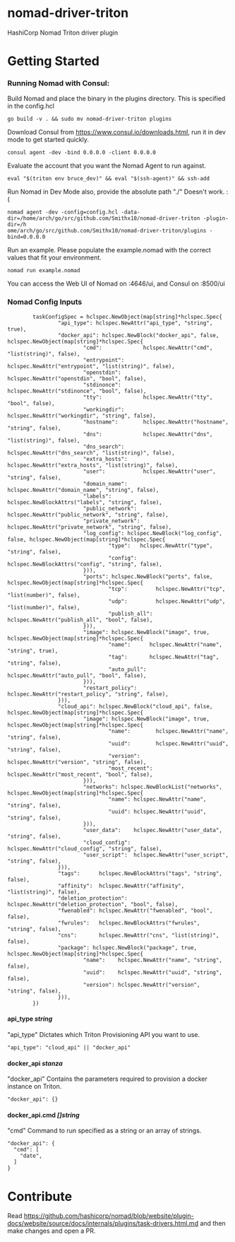 # nomad-driver-triton
HashiCorp Nomad Triton driver plugin 


# Getting Started
### Running Nomad with Consul:

Build Nomad and place the binary in the plugins directory.  This is specified in the config.hcl
```
go build -v . && sudo mv nomad-driver-triton plugins
```

Download Consul from https://www.consul.io/downloads.html,  run it in dev mode to get started quickly.
```
consul agent -dev -bind 0.0.0.0 -client 0.0.0.0
```

Evaluate the account that you want the Nomad Agent to run against.  
```
eval "$(triton env bruce_dev)" && eval "$(ssh-agent)" && ssh-add
```

Run Nomad in Dev Mode also, provide the absolute path "./" Doesn't work. :( 
```
nomad agent -dev -config=config.hcl -data-dir=/home/arch/go/src/github.com/Smithx10/nomad-driver-triton -plugin-dir=/h
ome/arch/go/src/github.com/Smithx10/nomad-driver-triton/plugins -bind=0.0.0.0
```

Run an example.  Please populate the example.nomad with the correct values that fit your environment.
```
nomad run example.nomad
```

You can access the Web UI of Nomad on :4646/ui, and Consul on :8500/ui 


### Nomad Config Inputs
```
        taskConfigSpec = hclspec.NewObject(map[string]*hclspec.Spec{
                "api_type": hclspec.NewAttr("api_type", "string", true),
                "docker_api": hclspec.NewBlock("docker_api", false, hclspec.NewObject(map[string]*hclspec.Spec{
                        "cmd":             hclspec.NewAttr("cmd", "list(string)", false),
                        "entrypoint":      hclspec.NewAttr("entrypoint", "list(string)", false),
                        "openstdin":       hclspec.NewAttr("openstdin", "bool", false),
                        "stdinonce":       hclspec.NewAttr("stdinonce", "bool", false),
                        "tty":             hclspec.NewAttr("tty", "bool", false),
                        "workingdir":      hclspec.NewAttr("workingdir", "string", false),
                        "hostname":        hclspec.NewAttr("hostname", "string", false),
                        "dns":             hclspec.NewAttr("dns", "list(string)", false),
                        "dns_search":      hclspec.NewAttr("dns_search", "list(string)", false),
                        "extra_hosts":     hclspec.NewAttr("extra_hosts", "list(string)", false),
                        "user":            hclspec.NewAttr("user", "string", false),
                        "domain_name":     hclspec.NewAttr("domain_name", "string", false),
                        "labels":          hclspec.NewBlockAttrs("labels", "string", false),
                        "public_network":  hclspec.NewAttr("public_network", "string", false),
                        "private_network": hclspec.NewAttr("private_network", "string", false),
                        "log_config": hclspec.NewBlock("log_config", false, hclspec.NewObject(map[string]*hclspec.Spec{
                                "type":   hclspec.NewAttr("type", "string", false),
                                "config": hclspec.NewBlockAttrs("config", "string", false),
                        })),
                        "ports": hclspec.NewBlock("ports", false, hclspec.NewObject(map[string]*hclspec.Spec{
                                "tcp":         hclspec.NewAttr("tcp", "list(number)", false),
                                "udp":         hclspec.NewAttr("udp", "list(number)", false),
                                "publish_all": hclspec.NewAttr("publish_all", "bool", false),
                        })),
                        "image": hclspec.NewBlock("image", true, hclspec.NewObject(map[string]*hclspec.Spec{
                                "name":      hclspec.NewAttr("name", "string", true),
                                "tag":       hclspec.NewAttr("tag", "string", false),
                                "auto_pull": hclspec.NewAttr("auto_pull", "bool", false),
                        })),
                        "restart_policy": hclspec.NewAttr("restart_policy", "string", false),
                })),
                "cloud_api": hclspec.NewBlock("cloud_api", false, hclspec.NewObject(map[string]*hclspec.Spec{
                        "image": hclspec.NewBlock("image", true, hclspec.NewObject(map[string]*hclspec.Spec{
                                "name":        hclspec.NewAttr("name", "string", false),
                                "uuid":        hclspec.NewAttr("uuid", "string", false),
                                "version":     hclspec.NewAttr("version", "string", false),
                                "most_recent": hclspec.NewAttr("most_recent", "bool", false),
                        })),
                        "networks": hclspec.NewBlockList("networks", hclspec.NewObject(map[string]*hclspec.Spec{
                                "name": hclspec.NewAttr("name", "string", false),
                                "uuid": hclspec.NewAttr("uuid", "string", false),
                        })),
                        "user_data":    hclspec.NewAttr("user_data", "string", false),
                        "cloud_config": hclspec.NewAttr("cloud_config", "string", false),
                        "user_script":  hclspec.NewAttr("user_script", "string", false),
                })),
                "tags":      hclspec.NewBlockAttrs("tags", "string", false),
                "affinity":  hclspec.NewAttr("affinity", "list(string)", false),
                "deletion_protection": hclspec.NewAttr("deletion_protection", "bool", false),
                "fwenabled": hclspec.NewAttr("fwenabled", "bool", false),
                "fwrules":   hclspec.NewBlockAttrs("fwrules", "string", false),
                "cns":       hclspec.NewAttr("cns", "list(string)", false),
                "package": hclspec.NewBlock("package", true, hclspec.NewObject(map[string]*hclspec.Spec{
                        "name":    hclspec.NewAttr("name", "string", false),
                        "uuid":    hclspec.NewAttr("uuid", "string", false),
                        "version": hclspec.NewAttr("version", "string", false),
                })),
        })
```

#### api_type _string_
"api_type" Dictates which Triton Provisioning API you want to use. 
```
"api_type": "cloud_api" || "docker_api"
```

#### docker_api _stanza_
"docker_api" Contains the parameters required to provision a docker instance on Triton.
```
"docker_api": {}
```
#### docker_api.cmd _[]string_
"cmd" Command to run specified as a string or an array of strings.
```
"docker_api": {
  "cmd": [
    "date",
  ]
}
```

# Contribute 
Read https://github.com/hashicorp/nomad/blob/website/plugin-docs/website/source/docs/internals/plugins/task-drivers.html.md and then make changes and open a PR.<Paste>
